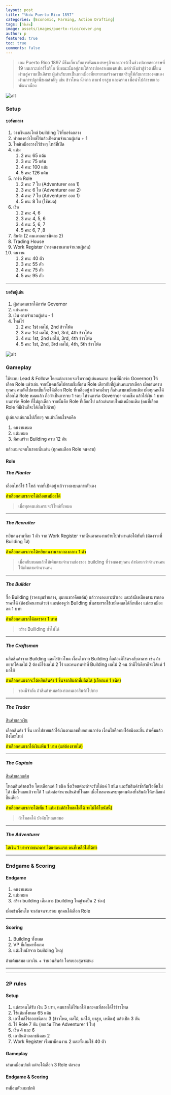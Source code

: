 ```yaml
---
layout: post
title: "วิธีเล่น Puerto Rico 1897"
categories: [Economic, Farming, Action Drafting]
tags: [วิธีเล่น]
image: assets/images/puerto-rico/cover.png
author: p
featured: true
toc: true
comments: false
---
```


> เกม Puerto Rico 1897 มีธีมเกี่ยวกับการพัฒนาเศรษฐกิจและการค้าในช่วงปลายศตวรรษที่ 19 บนเกาะเปอร์โตริโก ซึ่งขณะนั้นอยู่ภายใต้การปกครองของสเปน แต่กำลังเข้าสู่ช่วงเปลี่ยนผ่านสู่ความเป็นอิสระ ผู้เล่นรับบทเป็นชาวเมืองที่พยายามสร้างความเจริญให้กับเกาะของตนเองผ่านการปลูกพืชผลสำคัญ เช่น ข้าวโพด น้ำตาล กาแฟ ยาสูบ และคราม เพื่อนำไปค้าขายและพัฒนาเมือง

![alt](../assets/images/puerto-rico/1.png)

### Setup

#### บอร์ดกลาง

1. วางเงินและไทล์ building ไว้ที่บอร์ดกลาง
2. ทำกองคว่ำไทล์ไร่แล้วเปิดตามจำนวนผู้เล่น + 1
3. ไทล์เหมืองวางไว้ข้างๆ ไทล์ที่เปิด
4. แต้ม
   1. 2 คน: 65 แต้ม
   2. 3 คน: 75 แต้ม
   3. 4 คน: 100 แต้ม
   4. 5 คน: 126 แต้ม
5. การ์ด Role
   1. 2 คน: 7 ใบ (Adventurer ออก 1)
   2. 3 คน: 6 ใบ (Adventurer ออก 2)
   3. 4 คน: 7 ใบ (Adventurer ออก 1)
   4. 5 คน: 8 ใบ (ใช้หมด)
6. เรือ
   1. 2 คน: 4, 6
   2. 3 คน: 4, 5, 6
   3. 4 คน: 5, 6, 7
   4. 5 คน: 6, 7 ,8
7. สินค้า (2 คนเอาออกชนิดละ 2)
8. Trading House
9. Work Register (วางคนงานตามจำนวนผู้เล่น)
10. คนงาน
    1. 2 คน: 40 ตัว
    2. 3 คน: 55 ตัว
    3. 4 คน: 75 ตัว
    4. 5 คน: 95 ตัว

---

#### บอร์ดผู้เล่น

1. ผู้เล่นคนแรกได้การ์ด Governor
2. แผ่นเกาะ
3. เงิน ตามจำนวนผู้เล่น - 1
4. ไทล์ไร่
   1. 2 คน: 1st ผลไม้, 2nd ข้าวโพ้ด
   2. 3 คน: 1st ผลไม้, 2nd, 3rd, 4th ข้าวโพ้ด
   3. 4 คน: 1st, 2nd ผลไม้, 3rd, 4th ข้าวโพ้ด
   4. 5 คน: 1st, 2nd, 3rd ผลไม้, 4th, 5th ข้าวโพ้ด

![alt](../assets/images/puerto-rico/2.png)

### Gameplay

ใช้ระบบ Lead & Follow โดยแต่ละรอบจะเริ่มจากผู้เล่นคนแรก (คนที่มีการ์ด Governor) ให้เลือก Role แล้วเล่น จากนั้นคนถัดไปตามเข็มก็เล่น Role เดียวกับที่ผู้เล่นคนแรกเลือก เมื่อเล่นครบทุกคน คนถัดไปตามเข็มก็จะได้เลือก Role ที่เหลืออยู่ แล้วคนอื่นๆ ก็เล่นตามเหมือนเดิม เมื่อทุกคนได้เลือกได้ Role หมดแล้ว ถือว่าเป็นการจบ 1 รอบ ให้วนการ์ด Governor ตามเข็ม แล้วใส่เงิน 1 บาทบนการ์ด Role ที่ไม่ถูกเลือก จากนั้นคือ Role ที่เลือกไป แล้วเล่นรอบใหม่เหมือนเดิม (คนที่เลือก Role ที่มีเงินก็จะได้เงินไปด้วย)

ผู้เล่นจะเล่นวนไปเรื่อยๆ จนเข้าเงื่อนไขจบคือ

1. คนงานหมด
2. แต้มหมด
3. มีคนสร้าง Building ครบ 12 อัน

แล้วเกมจะจบในรอบนั้นเล่น (ทุกคนเลือก Role จนครบ)

#### Role

##### The Planter

เลือกไทล์ไร่ 1 ไทล์ จากที่เปิดอยู่ แล้ววางลงบนเกาะตัวเอง

<mark>ถ้าเลือกคนแรกจะได้เลือกเหมืองได้</mark>

> เมื่อทุกคนเล่นครบจะรีไทล์ทั้งหมด

---

##### The Recruiter

หยิบคนงานทีละ 1 ตัว จาก Work Register จากนั้นเอาคนงานย้ายไปทำงานต่อได้ทันที (ต้องวางที่ Building ได้)

<mark>ถ้าเลือกคนแรกจะได้หยิบคนงานจากกองกลาง 1 ตัว</mark>

> เมื่อหยิบหมดแล้วให้เติมตามจำนวนช่องของ building ที่ว่างของทุกคน ถ้าน้อยกว่าจำนวนคนให้เติมตามจำนวนคน

---

##### The Builder

ซื้อ Building (ราคามุมซ้ายล่าง, มุมบนขวาคือแต้ม) แล้ววางลงเกาะตัวเอง และถ้ามีเหมืองสามารถลดราคาได้ (ต้องมีคนงานด้วย) และต้องดูว่า Building นั้นสามารถใช้เหมืองลดได้กี่เหมือง แต่ละเหมืองลด 1 บาท

<mark>ถ้าเลือกคนแรกได้ลดราคา 1 บาท</mark>

> สร้าง Builiding ซ้ำไม่ได้

---

##### The Craftsman

ผลิตสินค้าจาก Building และไร่ข้าวโพด เงื่อนไขจาก Building คือต้องมีไร่ตรงกับอาคาร เช่น ถ้าอยากได้ผลไม้ 2 ต้องมีไร่ผลไม้ 2 ไร่ และคนงานทำที่ Building ผลไม้ 2 คน ถ้ามีไร่เดียวก็จะได้แค่ 1 ผลไม้

<mark>ถ้าเลือกคนแรกจะได้หยิบสินค้า 1 ชิ้นจากสินค้าที่ผลิตได้ (เลือกแค่ 1 ชนิด)</mark>

> ของมีจำกัด ถ้าสินค้าหมดต้องรอคนเอาสินค้าไปขาย

---

##### The Trader

<u>สินค้าแลกเงิน</u>

เลือกสินค้า 1 ชิ้น เอาไปขายแล้วได้เงินตามเลขที่บอกบนการ์ด เงื่อนไขคือขายได้ชนิดละชิ้น ถ้าเต็มแล้วถึงโละใหม่

<mark>ถ้าเลือกคนแรกได้เงินเพิ่ม 1 บาท (แต่ต้องขายได้)</mark>

---

##### The Captain

<u>สินค้าแลกแต้ม</u>

โหลดสินค้าลงเรือ โดยเลือกแค่ 1 ชนิด ซึ่งเรือแต่ละลำจะรับได้แค่ 1 ชนิด และรับสินค้าซ้ำกับเรืออื่นไม่ได้ เมื่อโหลดแล้วจะได้ 1 แต้มต่อจำนวนสินค้าที่โหลด เมื่อโหลดจนครบทุกคนต้องทิ้งสินค้าให้เหลือแค่ชิ้นเดียว

<mark>ถ้าเลือกคนแรกจะได้เพิ่ม 1 แต้ม (แต่ถ้าโหลดไม่ได้ จะไม่ได้โบนัสนี้)</mark>

> ถ้าโหลดได้ บังคับโหลดเสมอ

---

##### The Adventurer

<mark>ได้เงิน 1 บาทจากธนาคาร ได้แค่คนแรก คนที่เหลือไม่ได้ทำ</mark>

---

### Endgame & Scoring

#### Endgame

1. คนงานหมด
2. แต้มหมด
3. สร้าง building เต็มเกาะ (building ใหญ่จะเป็น 2 ช่อง)

เมื่อเข้าเงื่อนไข จะเล่นจนจบรอบ ทุกคนได้เลือก Role

---

#### Scoring

1. Building ทั้งหมด
2. VP ที่เก็บมาทั้งเกม
3. แต้มโบนัสจาก building ใหญ่

ถ้าแต้มเสมอ เอาเงิน + จำนวนสินค้า ใครเยอะสุดจะชนะ

---

---

### 2P rules

#### Setup

1. แต่ละคนได้รับ เงิน 3 บาท, คนแรกได้ไร่ผลไม้ และคนที่สองได้ไร่ข้าวโพด
2. ใช้แต้มทั้งหมด 65 แต้ม
3. เอาไทล์ไร่ออกชนิดละ 3 (ข้าวโพด, ผลไม้, ผลไม้, ยาสูบ, เหมือง) แล้วเปิด 3 อัน
4. ใช้ Role 7 อัน (ยกเว้น The Adventurer 1 ใบ)
5. เรือ 4 และ 6
6. เอาสินค้าออกชนิดละ 2
7. Work Register เริ่มมามีคนงาน 2 และทั้งเกมใช้ 40 ตัว

#### Gameplay

เล่นเหมือนปกติ แต่จะได้เลือก 3 Role ต่อรอบ

#### Endgame & Scoring

เหมือนตัวเกมปกติ
